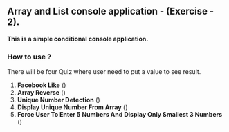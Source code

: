 ﻿## Array and List console application - (Exercise - 2).

**This is a simple conditional console application.**

### How to use ?
There will be four Quiz where user need to put a value to see result.

1. **Facebook Like** ()
2. **Array Reverse** ()
3. **Unique Number Detection** ()
4. **Display Unique Number From Array** ()
5. **Force User To Enter 5 Numbers And Display Only Smallest 3 Numbers** ()